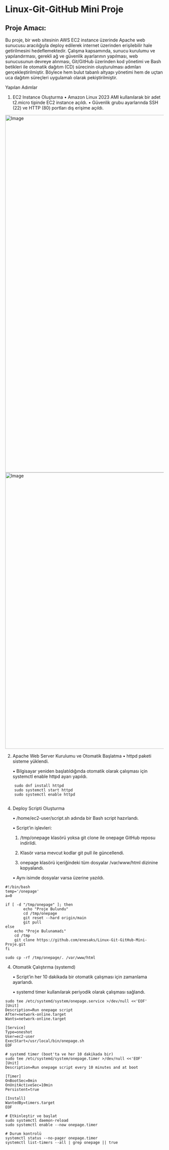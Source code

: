 # Linux-Git-GitHub Mini Proje

## Proje Amacı:

Bu proje, bir web sitesinin AWS EC2 instance üzerinde Apache web sunucusu aracılığıyla deploy edilerek internet üzerinden erişilebilir hale getirilmesini hedeflemektedir. Çalışma kapsamında, sunucu kurulumu ve yapılandırması, gerekli ağ ve güvenlik ayarlarının yapılması, web sunucusunun devreye alınması, Git/GitHub üzerinden kod yönetimi ve Bash betikleri ile otomatik dağıtım (CD) sürecinin oluşturulması adımları gerçekleştirilmiştir. Böylece hem bulut tabanlı altyapı yönetimi hem de uçtan uca dağıtım süreçleri uygulamalı olarak pekiştirilmiştir.

Yapılan Adımlar
1. EC2 Instance Oluşturma
	•	Amazon Linux 2023 AMI kullanılarak bir adet t2.micro tipinde EC2 instance açıldı.
	•	Güvenlik grubu ayarlarında SSH (22) ve HTTP (80) portları dış erişime açıldı.

<img width="1521" height="1133" alt="Image" src="https://github.com/user-attachments/assets/e3a8e7d6-534b-40e3-b8e4-80f41c778e9a" />

<img width="1103" height="876" alt="Image" src="https://github.com/user-attachments/assets/f856527d-af59-4163-9c4e-07f686b0102b" />
 
2.	Apache Web Server Kurulumu ve Otomatik Başlatma
	•	httpd paketi sisteme yüklendi.

	•	Bilgisayar yeniden başlatıldığında otomatik olarak çalışması için systemctl enable httpd ayarı yapıldı.
```
	sudo dnf install httpd
	sudo systemctl start httpd   
	sudo systemctl enable httpd  
	
```


4.	Deploy Scripti Oluşturma

	•	/home/ec2-user/script.sh adında bir Bash script hazırlandı.

	•	Script’in işlevleri:

	1.	/tmp/onepage klasörü yoksa git clone ile onepage GitHub reposu indirildi.
    
	3.	Klasör varsa mevcut kodlar git pull ile güncellendi.
    
	5.	onepage klasörü içeriğindeki tüm dosyalar /var/www/html dizinine kopyalandı.
    
	•	Aynı isimde dosyalar varsa üzerine yazıldı.

```
#!/bin/bash
temp='/onepage'
a=0

if [ -d "/tmp/onepage" ]; then
        echo "Proje Bulundu"
        cd /tmp/onepage
        git reset --hard origin/main
        git pull
else
    echo "Proje Bulunamadı"
    cd /tmp
    git clone https://github.com/enesaks/Linux-Git-GitHub-Mini-Proje.git
fi

sudo cp -rf /tmp/onepage/. /var/www/html
```


4.	Otomatik Çalıştırma (systemd)
   
	•	Script’in her 10 dakikada bir otomatik çalışması için zamanlama ayarlandı.

	•	systemd timer kullanılarak periyodik olarak çalışması sağlandı.

```
sudo tee /etc/systemd/system/onepage.service >/dev/null <<'EOF'
[Unit]
Description=Run onepage script
After=network-online.target
Wants=network-online.target

[Service]
Type=oneshot
User=ec2-user
ExecStart=/usr/local/bin/onepage.sh
EOF

# systemd timer (boot'ta ve her 10 dakikada bir)
sudo tee /etc/systemd/system/onepage.timer >/dev/null <<'EOF'
[Unit]
Description=Run onepage script every 10 minutes and at boot

[Timer]
OnBootSec=0min
OnUnitActiveSec=10min
Persistent=true

[Install]
WantedBy=timers.target
EOF

# Etkinleştir ve başlat
sudo systemctl daemon-reload
sudo systemctl enable --now onepage.timer

# Durum kontrolü
systemctl status --no-pager onepage.timer
systemctl list-timers --all | grep onepage || true

```

